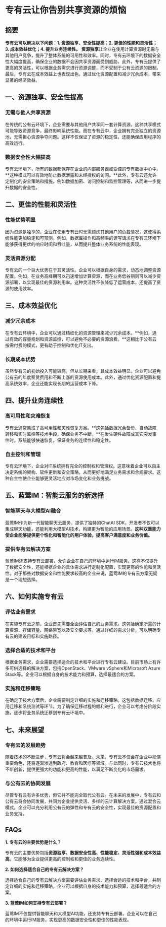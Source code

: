 # 专有云让你告别共享资源的烦恼

## 摘要

**专有云可以解决以下问题：1. 资源独享、安全性提高；2. 更佳的性能和灵活性；3. 成本效益优化；4. 提升业务连续性。** **资源独享**让企业在使用计算资源时无需与其他用户竞争，提升了整体系统的可用性和效率。同时，专有云环境下的数据安全性大幅度提高，确保企业的数据不会因共享资源而受到威胁。此外，专有云提供了更高的灵活性，可以根据业务需求进行资源调整，而不受制于公有云资源的限制。最后，专有云在成本效益上也表现出色，通过优化资源配置和减少冗余成本，带来显著的经济效益。

## 一、资源独享、安全性提高

### 无需与他人共享资源

在传统的公有云环境下，企业需要与其他用户共享同一套计算资源。这种共享模式可能导致资源竞争，最终影响系统性能。而在专有云中，企业拥有完全独立的资源池，无需担心资源争夺问题。这样不仅保证了资源的稳定性，还能确保应用程序的高效运行。

### 数据安全性大幅提高

专有云环境下，所有的数据都保存在企业的内部服务器或受控的专有数据中心中。**这种模式可以有效地防止数据泄露和未经授权的访问。**此外，专有云还允许定制化的安全策略和措施，例如数据加密、访问控制和监控管理等，从而进一步提升数据的安全性。

## 二、更佳的性能和灵活性

### 性能优势明显

因为资源是独享的，企业在使用专有云时无需顾虑其他用户的负载情况，这使得系统性能更加稳定和可预测。例如，数据库操作和高频率的读写请求在专有云环境下能够获得更优的响应时间和吞吐量，从而提升整体业务系统的性能表现。

### 灵活资源分配

专有云的一个巨大优势在于其灵活性。企业可以根据自身的需求，动态地调整资源配置。例如，在业务高峰期可以迅速增加计算资源，而在业务低谷期则可以减少资源部署，以实现最佳的资源利用率。这种灵活性不仅降低了运营成本，还提高了资源的使用效率。

## 三、成本效益优化

### 减少冗余成本

在专有云环境中，企业可以通过精细化的资源管理来减少冗余成本。**例如，通过有效的容量规划和资源监控，可以避免不必要的资源浪费。**这相比于公有云按需付费的模式，更有助于控制和优化IT支出。

### 长期成本优势

虽然专有云的初始投入可能较高，但从长期来看，其成本效益明显。企业可以避免公有云的年度租赁费用和不断上涨的资源使用成本。此外，通过优化资源配置和提高系统效率，企业还能实现长期的运营成本下降。

## 四、提升业务连续性

### 高可用性和灾难恢复

专有云通常集成了高可用性和灾难恢复方案。**这包括数据冗余备份、自动故障转移和实时监控等技术手段，确保业务不中断。**在发生硬件故障或其它突发事件时，系统能够快速恢复，保证业务的连续性和稳定性。

### 自主控制和管理

专有云环境下，企业对IT系统拥有完全的控制权和管理权。这意味着企业可以自主决定系统的架构、软件更新和安全策略，从而更好地满足业务需求和合规要求。这种自主性使企业能够更灵活地应对市场变化和业务挑战。

## 五、蓝莺IM：智能云服务的新选择

### 智能聊天与大模型AI融合

蓝莺IM作为新一代智能聊天云服务，提供了独特的ChatAI SDK，开发者不仅可以集成聊天功能，还能利用大模型AI技术，构建更为智能的应用场景。**这种双重能力使企业能够提供更个性化和智能化的用户体验，提高客户满意度和业务价值。**

### 提供专有云解决方案

蓝莺IM还支持专有云部署，允许企业在自己的环境中运行IM服务。这样不仅提升了数据安全性，还能根据企业的具体需求进行定制化配置，实现更高的性能和灵活性。对于那些对数据安全和性能要求较高的企业来说，蓝莺IM的专有云方案无疑是一个理想选择。

## 六、如何实施专有云

### 评估业务需求

在实施专有云之前，企业首先需要全面评估自己的业务需求。这包括确定所需的计算资源、存储容量、网络带宽以及安全要求等。通过详细的需求分析，可以明确专有云的建设目标和实施路径。

### 选择合适的技术和平台

根据业务需求，企业需要选择适合的技术和平台进行专有云建设。目前市场上有许多可供选择的解决方案，包括OpenStack、VMware vSphere和Microsoft Azure Stack等。企业可以根据自身的技术能力和预算，选择最适合的方案。

### 实施和迁移策略

在确定了技术方案后，企业需要制定详细的实施和迁移策略。这包括数据迁移、应用迁移和系统测试等环节。为了确保迁移过程的顺利进行，企业可以考虑分阶段实施，逐步将业务系统迁移到专有云环境中。

## 七、未来展望

### 专有云的发展趋势

随着技术的不断进步，专有云将会越来越普及。未来，专有云不仅会在企业中扮演重要角色，还将逐渐渗透到政府、教育和医疗等领域。与此同时，专有云技术也将不断创新，提供更强大的功能和更高的性能，以满足不断变化的市场需求。

### 与公有云的协同发展

尽管专有云有许多优势，但它并不能完全取代公有云。在未来的发展中，专有云和公有云将会协同发展，共同为企业提供灵活、多样的云计算解决方案。通过混合云模式，企业可以充分利用公有云的弹性和专有云的安全性，实现最佳的资源配置和业务支持。

## FAQs

**1. 专有云的主要优势是什么？**

专有云的主要优势包括**资源独享、数据安全性高、性能稳定、灵活性强和成本效益高**。它能够为企业提供更高的控制权和更佳的业务连续性。

**2. 如何选择适合自己的专有云解决方案？**

选择适合自己的专有云解决方案需要评估业务需求、选择合适的技术和平台，并制定详细的实施和迁移策略。企业可以根据自身的技术能力和预算，选择最适合的方案。

**3. 蓝莺IM如何支持专有云部署？**

蓝莺IM不仅提供智能聊天和大模型AI功能，还支持专有云部署。企业可以在自己的环境中运行IM服务，实现更高的数据安全性和更佳的性能表现。